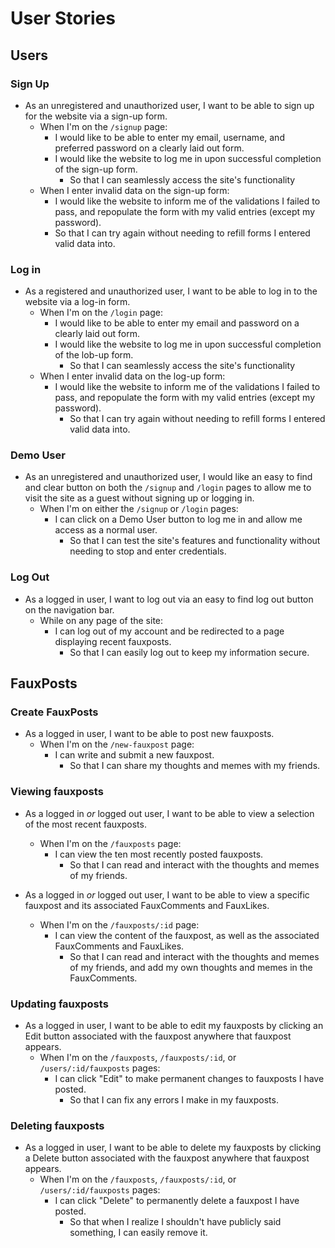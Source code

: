 # User Stories

## Users

### Sign Up

* As an unregistered and unauthorized user, I want to be able to sign up for the website via a sign-up form.
  * When I'm on the `/signup` page:
    * I would like to be able to enter my email, username, and preferred password on a clearly laid out form.
    * I would like the website to log me in upon successful completion of the sign-up form.
      * So that I can seamlessly access the site's functionality
  * When I enter invalid data on the sign-up form:
    * I would like the website to inform me of the validations I failed to pass, and repopulate the form with my valid entries (except my password).
    * So that I can try again without needing to refill forms I entered valid data into.

### Log in

* As a registered and unauthorized user, I want to be able to log in to the website via a log-in form.
  * When I'm on the `/login` page:
    * I would like to be able to enter my email and password on a clearly laid out form.
    * I would like the website to log me in upon successful completion of the lob-up form.
      * So that I can seamlessly access the site's functionality
  * When I enter invalid data on the log-up form:
    * I would like the website to inform me of the validations I failed to pass, and repopulate the form with my valid entries (except my password).
      * So that I can try again without needing to refill forms I entered valid data into.

### Demo User

* As an unregistered and unauthorized user, I would like an easy to find and clear button on both the `/signup` and `/login` pages to allow me to visit the site as a guest without signing up or logging in.
  * When I'm on either the `/signup` or `/login` pages:
    * I can click on a Demo User button to log me in and allow me access as a normal user.
      * So that I can test the site's features and functionality without needing to stop and enter credentials.

### Log Out

* As a logged in user, I want to log out via an easy to find log out button on the navigation bar.
  * While on any page of the site:
    * I can log out of my account and be redirected to a page displaying recent fauxposts.
      * So that I can easily log out to keep my information secure.

## FauxPosts

### Create FauxPosts

* As a logged in user, I want to be able to post new fauxposts.
  * When I'm on the `/new-fauxpost` page:
    * I can write and submit a new fauxpost.
      * So that I can share my thoughts and memes with my friends.

### Viewing fauxposts

* As a logged in _or_ logged out user, I want to be able to view a selection of the most recent fauxposts.
  * When I'm on the `/fauxposts` page:
    * I can view the ten most recently posted fauxposts.
      * So that I can read and interact with the thoughts and memes of my friends.

* As a logged in _or_ logged out user, I want to be able to view a specific fauxpost and its associated FauxComments and FauxLikes.
  * When I'm on the `/fauxposts/:id` page:
    * I can view the content of the fauxpost, as well as the associated FauxComments and FauxLikes.
      * So that I can read and interact with the thoughts and memes of my friends, and add my own thoughts and memes in the FauxComments.

### Updating fauxposts

* As a logged in user, I want to be able to edit my fauxposts by clicking an Edit button associated with the fauxpost anywhere that fauxpost appears.
  * When I'm on the `/fauxposts`, `/fauxposts/:id`, or `/users/:id/fauxposts` pages:
    * I can click "Edit" to make permanent changes to fauxposts I have posted.
      * So that I can fix any errors I make in my fauxposts.

### Deleting fauxposts

* As a logged in user, I want to be able to delete my fauxposts by clicking a Delete button associated with the fauxpost anywhere that fauxpost appears.
  * When I'm on the `/fauxposts`, `/fauxposts/:id`, or `/users/:id/fauxposts` pages:
    * I can click "Delete" to permanently delete a fauxpost I have posted.
      * So that when I realize I shouldn't have publicly said something, I can easily remove it.
